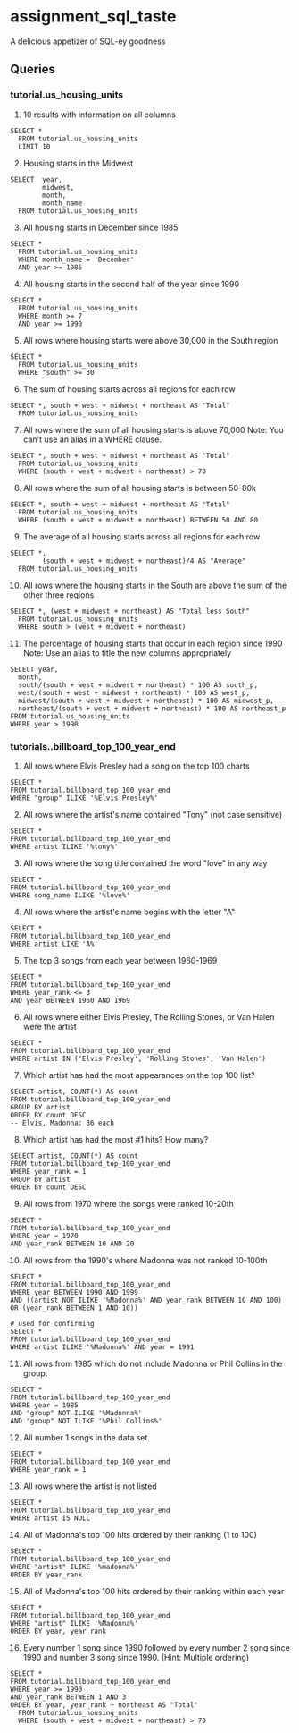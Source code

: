 # assignment_sql_taste
A delicious appetizer of SQL-ey goodness


## Queries

### tutorial.us_housing_units

1. 10 results with information on all columns
```
SELECT *
  FROM tutorial.us_housing_units
  LIMIT 10
```

2. Housing starts in the Midwest
```
SELECT  year,
        midwest,
        month,
        month_name
  FROM tutorial.us_housing_units
```

3. All housing starts in December since 1985
```
SELECT *
  FROM tutorial.us_housing_units
  WHERE month_name = 'December'
  AND year >= 1985
```

4. All housing starts in the second half of the year since 1990
```
SELECT *
  FROM tutorial.us_housing_units
  WHERE month >= 7
  AND year >= 1990
```

5. All rows where housing starts were above 30,000 in the South region
```
SELECT *
  FROM tutorial.us_housing_units
  WHERE "south" >= 30
```

6. The sum of housing starts across all regions for each row
```
SELECT *, south + west + midwest + northeast AS "Total"
  FROM tutorial.us_housing_units
```

7. All rows where the sum of all housing starts is above 70,000 Note: You can't use an alias in a WHERE clause.
```
SELECT *, south + west + midwest + northeast AS "Total"
  FROM tutorial.us_housing_units
  WHERE (south + west + midwest + northeast) > 70
```

8. All rows where the sum of all housing starts is between 50-80k
```
SELECT *, south + west + midwest + northeast AS "Total"
  FROM tutorial.us_housing_units
  WHERE (south + west + midwest + northeast) BETWEEN 50 AND 80
```

9. The average of all housing starts across all regions for each row
```
SELECT *,
        (south + west + midwest + northeast)/4 AS "Average"
  FROM tutorial.us_housing_units
```

10. All rows where the housing starts in the South are above the sum of the other three regions
```
SELECT *, (west + midwest + northeast) AS "Total less South"
  FROM tutorial.us_housing_units
  WHERE south > (west + midwest + northeast)

```

11. The percentage of housing starts that occur in each region since 1990 Note: Use an alias to title the new columns appropriately
```
SELECT year,
  month,
  south/(south + west + midwest + northeast) * 100 AS south_p,
  west/(south + west + midwest + northeast) * 100 AS west_p,
  midwest/(south + west + midwest + northeast) * 100 AS midwest_p,
  northeast/(south + west + midwest + northeast) * 100 AS northeast_p
FROM tutorial.us_housing_units
WHERE year > 1990

```


### tutorials..billboard_top_100_year_end

1. All rows where Elvis Presley had a song on the top 100 charts
```
SELECT *
FROM tutorial.billboard_top_100_year_end
WHERE "group" ILIKE '%Elvis Presley%'
```

2. All rows where the artist's name contained "Tony" (not case sensitive)
```
SELECT *
FROM tutorial.billboard_top_100_year_end
WHERE artist ILIKE '%tony%'
```

3. All rows where the song title contained the word "love" in any way
```
SELECT *
FROM tutorial.billboard_top_100_year_end
WHERE song_name ILIKE '%love%'
```

4. All rows where the artist's name begins with the letter "A"
```
SELECT *
FROM tutorial.billboard_top_100_year_end
WHERE artist LIKE 'A%'
```

5. The top 3 songs from each year between 1960-1969
```
SELECT *
FROM tutorial.billboard_top_100_year_end
WHERE year_rank <= 3
AND year BETWEEN 1960 AND 1969
```

6. All rows where either Elvis Presley, The Rolling Stones, or Van Halen were the artist
```
SELECT *
FROM tutorial.billboard_top_100_year_end
WHERE artist IN ('Elvis Presley', 'Rolling Stones', 'Van Halen')
```

7. Which artist has had the most appearances on the top 100 list?
```
SELECT artist, COUNT(*) AS count
FROM tutorial.billboard_top_100_year_end
GROUP BY artist
ORDER BY count DESC
-- Elvis, Madonna: 36 each
```

8. Which artist has had the most #1 hits? How many?
```
SELECT artist, COUNT(*) AS count
FROM tutorial.billboard_top_100_year_end
WHERE year_rank = 1
GROUP BY artist
ORDER BY count DESC
```

9. All rows from 1970 where the songs were ranked 10-20th
```
SELECT *
FROM tutorial.billboard_top_100_year_end
WHERE year = 1970
AND year_rank BETWEEN 10 AND 20
```

10. All rows from the 1990's where Madonna was not ranked 10-100th
```
SELECT *
FROM tutorial.billboard_top_100_year_end
WHERE year BETWEEN 1990 AND 1999
AND ((artist NOT ILIKE '%Madonna%' AND year_rank BETWEEN 10 AND 100) OR (year_rank BETWEEN 1 AND 10))
```


```
# used for confirming
SELECT *
FROM tutorial.billboard_top_100_year_end
WHERE artist ILIKE '%Madonna%' AND year = 1991
```

11. All rows from 1985 which do not include Madonna or Phil Collins in the group.
```
SELECT *
FROM tutorial.billboard_top_100_year_end
WHERE year = 1985
AND "group" NOT ILIKE '%Madonna%'
AND "group" NOT ILIKE '%Phil Collins%'
```

12. All number 1 songs in the data set.
```
SELECT *
FROM tutorial.billboard_top_100_year_end
WHERE year_rank = 1
```

13. All rows where the artist is not listed
```
SELECT *
FROM tutorial.billboard_top_100_year_end
WHERE artist IS NULL
```

14. All of Madonna's top 100 hits ordered by their ranking (1 to 100)
```
SELECT *
FROM tutorial.billboard_top_100_year_end
WHERE "artist" ILIKE '%madonna%'
ORDER BY year_rank
```

15. All of Madonna's top 100 hits ordered by their ranking within each year
```
SELECT *
FROM tutorial.billboard_top_100_year_end
WHERE "artist" ILIKE '%Madonna%'
ORDER BY year, year_rank
```

16. Every number 1 song since 1990 followed by every number 2 song since 1990 and number 3 song since 1990. (Hint: Multiple ordering)
```
SELECT *
FROM tutorial.billboard_top_100_year_end
WHERE year >= 1990
AND year_rank BETWEEN 1 AND 3
ORDER BY year, year_rank + northeast AS "Total"
  FROM tutorial.us_housing_units
  WHERE (south + west + midwest + northeast) > 70
```
